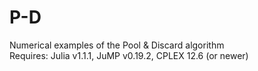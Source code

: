 # P-D
Numerical examples of the Pool &amp; Discard algorithm\
Requires: Julia v1.1.1, JuMP v0.19.2, CPLEX 12.6 (or newer)
